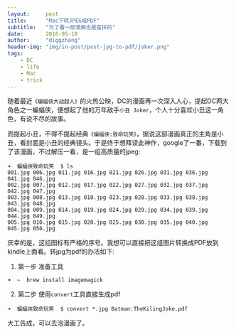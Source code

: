 ```yaml
---
layout:     post
title:      "Mac下转JPEG成PDF"
subtitle:   "为了看一部漫画也是蛮拼的"
date:       2016-05-10
author:     "diggzhang"
header-img: "img/in-post/post-jpg-to-pdf/joker.png"
tags:
    - DC
    - life
    - Mac
    - trick
---
```


随着最近`《蝙蝠侠大战超人》`的火热公映，DC的漫画再一次深入人心，提起DC两大角色之一蝙蝠侠，便想起了他的万年敌手`小丑 Joker`，个人十分喜欢小丑这一角色，有说不尽的故事。

而提起小丑，不得不提起经典`《蝙蝠侠:致命玩笑》`，据说这部漫画真正的主角是小丑，看封面是小丑的经典镜头。于是终于想拜读此神作，google了一番，下载到了该漫画，不过解压一看，是一组高质量的jpeg:

```
➜  蝙蝠侠致命玩笑  $ ls
001.jpg 006.jpg 011.jpg 016.jpg 021.jpg 026.jpg 031.jpg 036.jpg 041.jpg 046.jpg
002.jpg 007.jpg 012.jpg 017.jpg 022.jpg 027.jpg 032.jpg 037.jpg 042.jpg 047.jpg
003.jpg 008.jpg 013.jpg 018.jpg 023.jpg 028.jpg 033.jpg 038.jpg 043.jpg 048.jpg
004.jpg 009.jpg 014.jpg 019.jpg 024.jpg 029.jpg 034.jpg 039.jpg 044.jpg 049.jpg
005.jpg 010.jpg 015.jpg 020.jpg 025.jpg 030.jpg 035.jpg 040.jpg 045.jpg 050.jpg
```

庆幸的是，这组图标有严格的序号。我想可以直接把这组图片转换成PDF放到kindle上面看。转jpg为pdf的办法如下:

1. 第一步 准备工具

```
➜  ~  brew install imagemagick
```

2. 第二步 使用`convert`工具直接生成pdf

```
➜  蝙蝠侠致命玩笑  $ convert *.jpg Batman:TheKilingJoke.pdf
```

大工告成，可以去泡漫画了。
